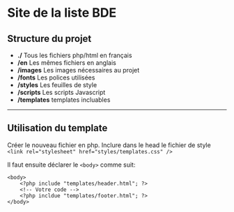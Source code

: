 # Site de la liste BDE

## Structure du projet

 * **./** Tous les fichiers php/html en français
 * **/en** Les mêmes fichiers en anglais
 * **/images** Les images nécessaires au projet
 * **/fonts** Les polices utilisées
 * **/styles** Les feuilles de style
 * **/scripts**	Les scripts Javascript
 * **/templates** templates incluables

--------------------

## Utilisation du template

Créer le nouveau fichier en php.
Inclure dans le head le fichier de style `<link rel="stylesheet" href="styles/templates.css" />`

Il faut ensuite déclarer le `<body>` comme suit:

	<body>
		<?php include "templates/header.html"; ?>
		<!-- Votre code -->
		<?php incldue "templates/footer.html"; ?>
	</body>

